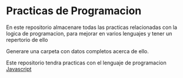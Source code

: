 # Practicas de Programacion
En este repositorio almacenare todas las practicas relacionadas con la logica de programacion, para mejorar en varios lenguajes y tener un repertorio de ello

Generare una carpeta con datos completos acerca de ello.

Este repositorio tendra practicas con el lenguaje de programacion [Javascript](https://github.com/Alex291001/PRACTICAS-PROGRAMACION/tree/main/JavaScript)




